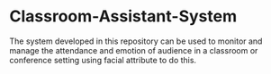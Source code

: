 # Classroom-Assistant-System
The system developed in this repository can be used to monitor and manage the attendance and emotion of audience in a classroom or conference setting using facial attribute to do this. 
